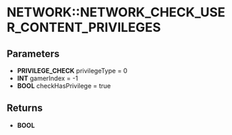 # NETWORK::NETWORK_CHECK_USER_CONTENT_PRIVILEGES

## Parameters
* **PRIVILEGE_CHECK** privilegeType = 0
* **INT** gamerIndex = -1
* **BOOL** checkHasPrivilege = true

## Returns
* **BOOL**